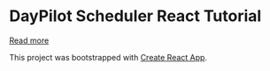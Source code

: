 # DayPilot Scheduler React Tutorial

[Read more](./readme/readme.html)

This project was bootstrapped with [Create React App](https://github.com/facebookincubator/create-react-app).
